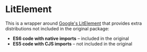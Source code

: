 # LitElement

This is a wrapper around [Google's LitElement](https://lit-element.polymer-project.org/) that provides extra distributions not included in the original package:

* **ES6 code with native imports** – included in the original
* **ES5 code with CJS imports** – not included in the original

